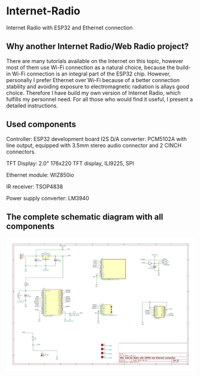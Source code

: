 # Internet-Radio
Internet Radio with ESP32 and Ethernet connection

## Why another Internet Radio/Web Radio project?
There are many tutorials available on the Internet on this topic, however most of them use Wi-Fi connection as a natural choice, because the build-in Wi-Fi connection is an integral part of the ESP32 chip. However, personally I prefer Ethernet over Wi-Fi because of a better connection stability and avoiding exposure to electromagnetic radiation is allays good choice. Therefore I have build my own version of Internet Radio, which fulfills my personnel need. For all those who would find it useful, I present a detailed instructions.

## Used components
Controller:		ESP32 development board
I2S D/A converter:	PCM5102A with line output, equipped with 3.5mm stereo audio connector and 2 CINCH connectors.

TFT Display:		2.0" 176x220 TFT display, ILI9225, SPI

Ethernet module:	WIZ850io

IR receiver:		TSOP4838

Power supply converter: LM3940

## The complete schematic diagram with all components
![](/internet_radio.jpg?raw=true "Schematic diagram")
